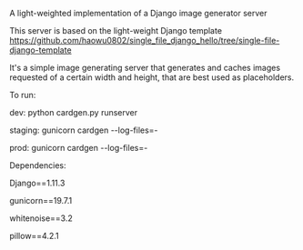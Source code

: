 A light-weighted implementation of a Django image generator server

This server is based on the light-weight Django template https://github.com/haowu0802/single_file_django_hello/tree/single-file-django-template

It's a simple image generating server that generates and caches images requested of a certain width and height, that are best used as placeholders.
 
To run:

  dev:      python cardgen.py runserver
  
  staging:  gunicorn cardgen --log-files=-
  
  prod:     gunicorn cardgen --log-files=-
  
  
Dependencies:

  Django==1.11.3
  
  gunicorn==19.7.1
  
  whitenoise==3.2
  
  pillow==4.2.1